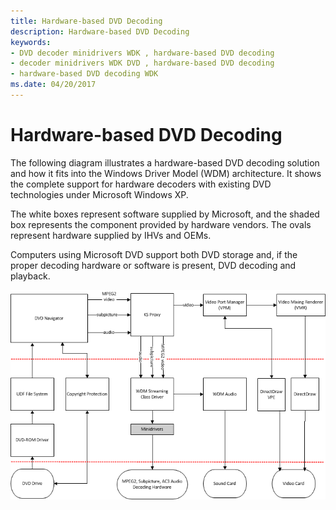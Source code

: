 ```yaml
---
title: Hardware-based DVD Decoding
description: Hardware-based DVD Decoding
keywords:
- DVD decoder minidrivers WDK , hardware-based DVD decoding
- decoder minidrivers WDK DVD , hardware-based DVD decoding
- hardware-based DVD decoding WDK
ms.date: 04/20/2017
---
```


# Hardware-based DVD Decoding





The following diagram illustrates a hardware-based DVD decoding solution and how it fits into the Windows Driver Model (WDM) architecture. It shows the complete support for hardware decoders with existing DVD technologies under Microsoft Windows XP.

The white boxes represent software supplied by Microsoft, and the shaded box represents the component provided by hardware vendors. The ovals represent hardware supplied by IHVs and OEMs.

Computers using Microsoft DVD support both DVD storage and, if the proper decoding hardware or software is present, DVD decoding and playback.

![diagram illustrating a hardware dvd decoding solution.](images/hwdvddec.png)

 

 





